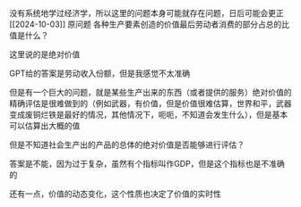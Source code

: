 没有系统地学过经济学，所以这里的问题本身可能就存在问题，日后可能会更正
[[2024-10-03]]
原问题
各种生产要素创造的价值最后劳动者消费的部分占总的比值是什么？

这里说的是绝对价值


GPT给的答案是劳动收入份额，但是我感觉不太准确

但是有一个巨大的问题，就是某些生产出来的东西（或者提供的服务）绝对价值的精确评估是很难做到的（例如武器，有价值，但是价值很难估算，世界和平，武器变成废铜烂铁是最好的情况，其他情况下，呃呃，不知道会发生什么），但是基本可以估算出大概的值

但是不知道社会生产出的产品的总体的绝对价值是否能够进行评估？

答案是不能，因为过于复杂，虽然有个指标叫作GDP，但是这个指标也是不准确的

还有一点，价值的动态变化，这个性质也决定了价值的实时性
